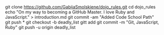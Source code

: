 git clone https://github.com/GabijaSmolskiene/dojo_rules.git
cd dojo_rules
echo "On my way to becoming a GitHub Master. I love Ruby and JavaScript." > introduction.md
git commit -am "Added Code School Path"
git push
*
git checkout -b deadly_list
gitt add 
git commit -m "Git, JavaScript, Ruby"
git push -u origin deadly_list
